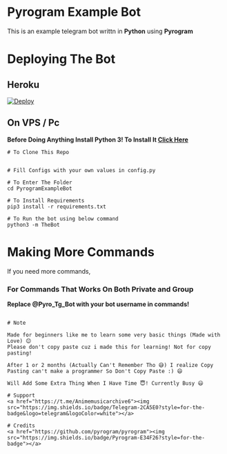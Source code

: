 # Pyrogram Example Bot
This is an example telegram bot writtn in **Python** using **Pyrogram** 

# Deploying The Bot

## Heroku

[![Deploy](https://www.herokucdn.com/deploy/button.svg)](https://heroku.com/deploy?template=)

## On VPS / Pc
**Before Doing Anything Install Python 3! To Install It [Click Here](https://www.python.org/downloads/)**

```
# To Clone This Repo


# Fill Configs with your own values in config.py

# To Enter The Folder
cd PyrogramExampleBot

# To Install Requirements
pip3 install -r requirements.txt

# To Run the bot using below command
python3 -m TheBot
```

# Making More Commands

If you need more commands,

### For Commands That Works On Both Private and Group



**Replace @Pyro_Tg_Bot with your bot username in commands!**





```

# Note

Made for beginners like me to learn some very basic things (Made with Love) 😊
Please don't copy paste cuz i made this for learning! Not for copy pasting!

After 1 or 2 months (Actually Can't Remember Tho 😅) I realize Copy Pasting can't make a programmer So Don't Copy Paste :) 😄

Will Add Some Extra Thing When I Have Time 😇! Currently Busy 😃

# Support
<a href="https://t.me/Animemusicarchive6"><img src="https://img.shields.io/badge/Telegram-2CA5E0?style=for-the-badge&logo=telegram&logoColor=white"></a>

# Credits
<a href="https://github.com/pyrogram/pyrogram"><img src="https://img.shields.io/badge/Pyrogram-E34F26?style=for-the-badge"></a>
